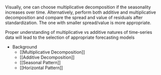 Visually, one can choose multiplicative decomposition if the seasonality increases over time. Alternatively, perform both additive and multiplicative decomposition and compare the spread and value of residuals after standardization. The one with smaller spread/value is more appropriate.

Proper understanding of multiplicative vs additive natures of time-series data will lead to the selection of appropriate forecasting models

- Background
	- [[Multiplicative Decomposition]]
	- [[Additive Decomposition]]
	- [[Seasonal Pattern]]
	- [[Horizontal Pattern]]